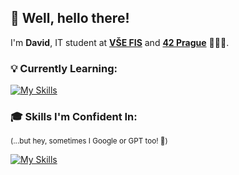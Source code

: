 <h2>👋 Well, hello there!</h2>

I'm **David**, IT student at <strong><a href="https://fis.vse.cz" target="_blank">VŠE FIS</a></strong> and <strong><a href="https://www.42prague.com" target="_blank">42 Prague</a></strong> 🧑🏻‍💻.

<h3>💡 Currently Learning:</h3>

[![My Skills](https://skillicons.dev/icons?i=c)](https://skillicons.dev)

<h3>🎓 Skills I'm Confident In:</h3>
<sup>(...but hey, sometimes I Google or GPT too! 🤖)</sup>

[![My Skills](https://skillicons.dev/icons?i=html,css,js,wordpress,bootstrap,jquery,php,nodejs,webpack,py,java,git&perline=6)](https://skillicons.dev)
